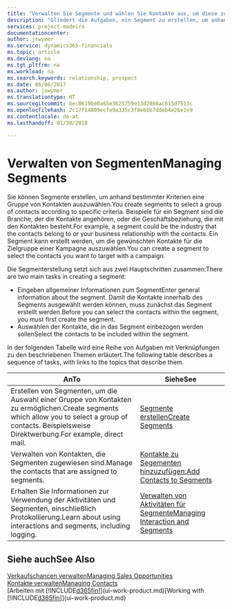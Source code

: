 ```yaml
---
title: "Verwalten Sie Segmente und wählen Sie Kontakte aus, um diese zu berücksichtigen| Microsoft Docs"
description: "Gliedert die Aufgaben, ein Segment zu erstellen, um anhand bestimmter Kriterien eine Gruppe von Kontakten auszuwählen, zum Beispiel Kontakte in einer Branche, die Sie anvisieren möchten."
services: project-madeira
documentationcenter: 
author: jswymer
ms.service: dynamics365-financials
ms.topic: article
ms.devlang: na
ms.tgt_pltfrm: na
ms.workload: na
ms.search.keywords: relationship, prospect
ms.date: 06/06/2017
ms.author: jswymer
ms.translationtype: HT
ms.sourcegitcommit: bec0619be0a65e3625759e13d2866ac615d7513c
ms.openlocfilehash: 2c17f14809ecfe9a335c3f8e6bb7ddeb4e26e1e9
ms.contentlocale: de-at
ms.lasthandoff: 01/30/2018

---
```

# <a name="managing-segments"></a><span data-ttu-id="df477-103">Verwalten von Segmenten</span><span class="sxs-lookup"><span data-stu-id="df477-103">Managing Segments</span></span>
<span data-ttu-id="df477-104">Sie können Segmente erstellen, um anhand bestimmter Kriterien eine Gruppe von Kontakten auszuwählen.</span><span class="sxs-lookup"><span data-stu-id="df477-104">You create segments to select a group of contacts according to specific criteria.</span></span> <span data-ttu-id="df477-105">Beispiele für ein Segment sind die Branche, der die Kontakte angehören, oder die Geschäftsbeziehung, die mit den Kontakten besteht.</span><span class="sxs-lookup"><span data-stu-id="df477-105">For example, a segment could be the industry that the contacts belong to or your business relationship with the contacts.</span></span> <span data-ttu-id="df477-106">Ein Segment kann erstellt werden, um die gewünschten Kontakte für die Zielgruppe einer Kampagne auszuwählen.</span><span class="sxs-lookup"><span data-stu-id="df477-106">You can create a segment to select the contacts you want to target with a campaign.</span></span>

<span data-ttu-id="df477-107">Die Segmenterstellung setzt sich aus zwei Hauptschritten zusammen:</span><span class="sxs-lookup"><span data-stu-id="df477-107">There are two main tasks in creating a segment:</span></span>

* <span data-ttu-id="df477-108">Eingeben allgemeiner Informationen zum Segment</span><span class="sxs-lookup"><span data-stu-id="df477-108">Enter general information about the segment.</span></span> <span data-ttu-id="df477-109">Damit die Kontakte innerhalb des Segments ausgewählt werden können, muss zunächst das Segment erstellt werden.</span><span class="sxs-lookup"><span data-stu-id="df477-109">Before you can select the contacts within the segment, you must first create the segment.</span></span>
* <span data-ttu-id="df477-110">Auswählen der Kontakte, die in das Segment einbezogen werden sollen</span><span class="sxs-lookup"><span data-stu-id="df477-110">Select the contacts to be included within the segment.</span></span>

<span data-ttu-id="df477-111">In der folgenden Tabelle wird eine Reihe von Aufgaben mit Verknüpfungen zu den beschriebenen Themen erläutert.</span><span class="sxs-lookup"><span data-stu-id="df477-111">The following table describes a sequence of tasks, with links to the topics that describe them.</span></span> 

| <span data-ttu-id="df477-112">An</span><span class="sxs-lookup"><span data-stu-id="df477-112">To</span></span> | <span data-ttu-id="df477-113">Siehe</span><span class="sxs-lookup"><span data-stu-id="df477-113">See</span></span> |
| --- | --- |
| <span data-ttu-id="df477-114">Erstellen von Segmenten, um die Auswahl einer Gruppe von Kontakten zu ermöglichen.</span><span class="sxs-lookup"><span data-stu-id="df477-114">Create segments which allow you to select a group of contacts.</span></span> <span data-ttu-id="df477-115">Beispielsweise Direktwerbung.</span><span class="sxs-lookup"><span data-stu-id="df477-115">For example, direct mail.</span></span> |[<span data-ttu-id="df477-116">Segmente erstellen</span><span class="sxs-lookup"><span data-stu-id="df477-116">Create Segments</span></span>](marketing-how-create-segment.md) |
| <span data-ttu-id="df477-117">Verwalten von Kontakten, die Segmenten zugewiesen sind.</span><span class="sxs-lookup"><span data-stu-id="df477-117">Manage the contacts that are assigned to segments.</span></span> |[<span data-ttu-id="df477-118">Kontakte zu Segementen hinzuzufügen:</span><span class="sxs-lookup"><span data-stu-id="df477-118">Add Contacts to Segments</span></span>](marketing-add-contact-segment.md) |
| <span data-ttu-id="df477-119">Erhalten Sie Informationen zur Verwendung der Aktivitäten und Segmenten, einschließlich Protokollierung.</span><span class="sxs-lookup"><span data-stu-id="df477-119">Learn about using interactions and segments, including logging.</span></span> |[<span data-ttu-id="df477-120">Verwalten von Aktivitäten für Segmente</span><span class="sxs-lookup"><span data-stu-id="df477-120">Managing Interaction and Segments</span></span>](marketing-interaction-segments.md) |

## <a name="see-also"></a><span data-ttu-id="df477-121">Siehe auch</span><span class="sxs-lookup"><span data-stu-id="df477-121">See Also</span></span>
[<span data-ttu-id="df477-122">Verkaufschancen verwalten</span><span class="sxs-lookup"><span data-stu-id="df477-122">Managing Sales Opportunities</span></span>](marketing-manage-sales-opportunities.md)  
[<span data-ttu-id="df477-123">Kontakte verwalten</span><span class="sxs-lookup"><span data-stu-id="df477-123">Managing Contacts</span></span>](marketing-contacts.md)  
<span data-ttu-id="df477-124">[Arbeiten mit [!INCLUDE[d365fin](includes/d365fin_md.md)]](ui-work-product.md)</span><span class="sxs-lookup"><span data-stu-id="df477-124">[Working with [!INCLUDE[d365fin](includes/d365fin_md.md)]](ui-work-product.md)</span></span>

